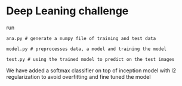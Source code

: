 # Deep Leaning challenge

run
```
ana.py # generate a numpy file of training and test data

model.py # preprocesses data, a model and training the model

test.py # using the trained model to predict on the test images
```

We have added a softmax classifier on top of inception model with l2 regularization to avoid overfitting and fine tuned the model
